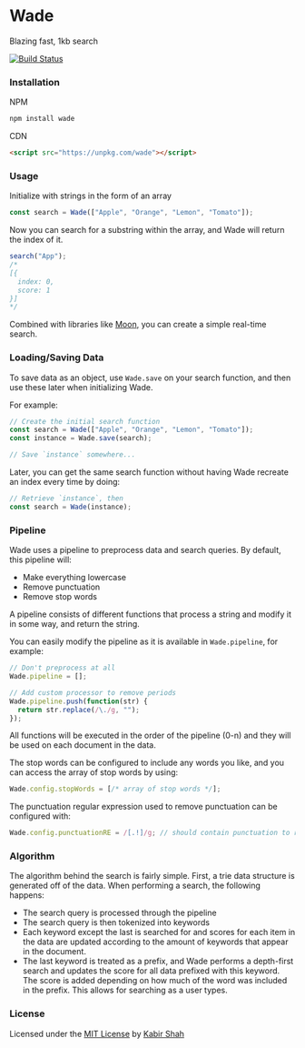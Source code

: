 # Wade

Blazing fast, 1kb search

[![Build Status](https://travis-ci.org/kbrsh/wade.svg?branch=master)](https://travis-ci.org/kbrsh/wade)

### Installation

NPM

```sh
npm install wade
```

CDN

```html
<script src="https://unpkg.com/wade"></script>
```

### Usage

Initialize with strings in the form of an array

```js
const search = Wade(["Apple", "Orange", "Lemon", "Tomato"]);
```

Now you can search for a substring within the array, and Wade will return the index of it.

```js
search("App");
/*
[{
  index: 0,
  score: 1
}]
*/
```

Combined with libraries like [Moon](http://moonjs.ga), you can create a simple real-time search.

### Loading/Saving Data

To save data as an object, use `Wade.save` on your search function, and then use these later when initializing Wade.

For example:

```js
// Create the initial search function
const search = Wade(["Apple", "Orange", "Lemon", "Tomato"]);
const instance = Wade.save(search);

// Save `instance` somewhere...
```

Later, you can get the same search function without having Wade recreate an index every time by doing:

```js
// Retrieve `instance`, then
const search = Wade(instance);
```

### Pipeline

Wade uses a pipeline to preprocess data and search queries. By default, this pipeline will:

* Make everything lowercase
* Remove punctuation
* Remove stop words

A pipeline consists of different functions that process a string and modify it in some way, and return the string.

You can easily modify the pipeline as it is available in `Wade.pipeline`, for example:

```js
// Don't preprocess at all
Wade.pipeline = [];

// Add custom processor to remove periods
Wade.pipeline.push(function(str) {
  return str.replace(/\./g, "");
});
```

All functions will be executed in the order of the pipeline (0-n) and they will be used on each document in the data.

The stop words can be configured to include any words you like, and you can access the array of stop words by using:

```js
Wade.config.stopWords = [/* array of stop words */];
```

The punctuation regular expression used to remove punctuation can be configured with:

```js
Wade.config.punctuationRE = /[.!]/g; // should contain punctuation to remove
```

### Algorithm

The algorithm behind the search is fairly simple. First, a trie data structure is generated off of the data. When performing a search, the following happens:

* The search query is processed through the pipeline
* The search query is then tokenized into keywords
* Each keyword except the last is searched for and scores for each item in the data are updated according to the amount of keywords that appear in the document.
* The last keyword is treated as a prefix, and Wade performs a depth-first search and updates the score for all data prefixed with this keyword. The score is added depending on how much of the word was included in the prefix. This allows for searching as a user types.

### License

Licensed under the [MIT License](https://kbrsh.github.io/license) by [Kabir Shah](https://kabir.ml)

